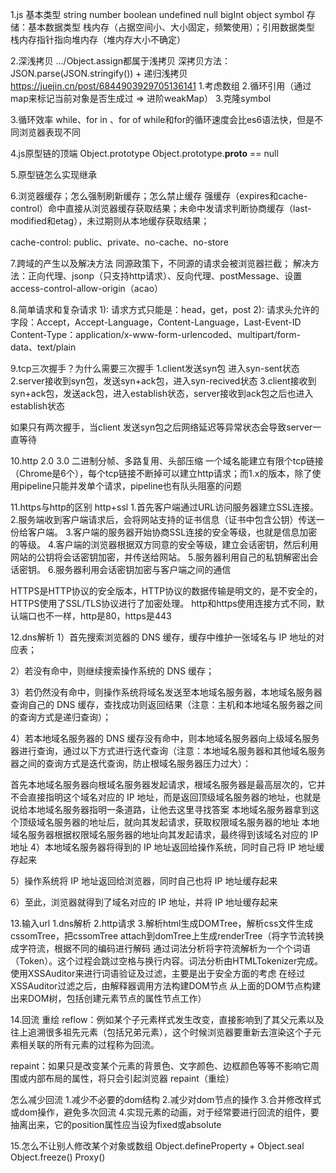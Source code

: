 1.js 基本类型
    string number boolean undefined null bigInt object symbol
    存储：基本数据类型 栈内存（占据空间小、大小固定，频繁使用）；引用数据类型 栈内存指针指向堆内存（堆内存大小不确定）

2.深浅拷贝
    .../Object.assign都属于浅拷贝
    深拷贝方法：JSON.parse(JSON.stringify()) + 递归浅拷贝
    https://juejin.cn/post/6844903929705136141
    1.考虑数组 2.循环引用（通过map来标记当前对象是否生成过  => 进阶weakMap） 3.克隆symbol

3.循环效率 while、for in 、for of
    while和for的循环速度会比es6语法快，但是不同浏览器表现不同

4.js原型链的顶端 Object.prototype  Object.prototype.__proto__ == null

5.原型链怎么实现继承

6.浏览器缓存；怎么强制刷新缓存；怎么禁止缓存
强缓存（expires和cache-control）命中直接从浏览器缓存获取结果；未命中发请求判断协商缓存（last-modified和etag），未过期则从本地缓存获取结果；

cache-control: public、private、no-cache、no-store

7.跨域的产生以及解决方法
同源政策下，不同源的请求会被浏览器拦截；
解决方法：正向代理、jsonp（只支持http请求）、反向代理、postMessage、设置access-control-allow-origin（acao）


8.简单请求和复杂请求
1): 请求方式只能是：head，get，post
2): 请求头允许的字段：Accept，Accept-Language，Content-Language，Last-Event-ID
Content-Type：application/x-www-form-urlencoded、multipart/form-data、text/plain

9.tcp三次握手？为什么需要三次握手
1.client发送syn包 进入syn-sent状态
2.server接收到syn包，发送syn+ack包，进入syn-recived状态
3.client接收到syn+ack包，发送ack包，进入establish状态，server接收到ack包之后也进入establish状态

如果只有两次握手，当client 发送syn包之后网络延迟等异常状态会导致server一直等待

10.http 2.0 3.0
二进制分帧、多路复用、头部压缩
一个域名能建立有限个tcp链接（Chrome是6个），每个tcp链接不断掉可以建立http请求；而1.x的版本，除了使用pipeline只能并发单个请求，pipeline也有队头阻塞的问题

11.https与http的区别
http+ssl
1.首先客户端通过URL访问服务器建立SSL连接。
2.服务端收到客户端请求后，会将网站支持的证书信息（证书中包含公钥）传送一份给客户端。
3.客户端的服务器开始协商SSL连接的安全等级，也就是信息加密的等级。
4.客户端的浏览器根据双方同意的安全等级，建立会话密钥，然后利用网站的公钥将会话密钥加密，并传送给网站。
5.服务器利用自己的私钥解密出会话密钥。
6.服务器利用会话密钥加密与客户端之间的通信

HTTPS是HTTP协议的安全版本，HTTP协议的数据传输是明文的，是不安全的，HTTPS使用了SSL/TLS协议进行了加密处理。
http和https使用连接方式不同，默认端口也不一样，http是80，https是443

12.dns解析
1）首先搜索浏览器的 DNS 缓存，缓存中维护一张域名与 IP 地址的对应表；

2）若没有命中，则继续搜索操作系统的 DNS 缓存；

3）若仍然没有命中，则操作系统将域名发送至本地域名服务器，本地域名服务器查询自己的 DNS 缓存，查找成功则返回结果（注意：主机和本地域名服务器之间的查询方式是递归查询）；

4）若本地域名服务器的 DNS 缓存没有命中，则本地域名服务器向上级域名服务器进行查询，通过以下方式进行迭代查询（注意：本地域名服务器和其他域名服务器之间的查询方式是迭代查询，防止根域名服务器压力过大）：

首先本地域名服务器向根域名服务器发起请求，根域名服务器是最高层次的，它并不会直接指明这个域名对应的 IP 地址，而是返回顶级域名服务器的地址，也就是说给本地域名服务器指明一条道路，让他去这里寻找答案
本地域名服务器拿到这个顶级域名服务器的地址后，就向其发起请求，获取权限域名服务器的地址
本地域名服务器根据权限域名服务器的地址向其发起请求，最终得到该域名对应的 IP 地址
4）本地域名服务器将得到的 IP 地址返回给操作系统，同时自己将 IP 地址缓存起来

5）操作系统将 IP 地址返回给浏览器，同时自己也将 IP 地址缓存起来

6）至此，浏览器就得到了域名对应的 IP 地址，并将 IP 地址缓存起来

13.输入url
1.dns解析
2.http请求
3.解析html生成DOMTree，解析css文件生成cssomTree，把cssomTree attach到domTree上生成renderTree（将字节流转换成字符流，根据不同的编码进行解码
通过词法分析将字符流解析为一个个词语（Token）。这个过程会跳过空格与换行内容。词法分析由HTMLTokenizer完成。
使用XSSAuditor来进行词语验证及过滤，主要是出于安全方面的考虑
在经过XSSAuditor过滤之后，由解释器调用方法构建DOM节点
从上面的DOM节点构建出来DOM树，包括创建元素节点的属性节点工作）

14.回流 重绘
reflow：例如某个子元素样式发生改变，直接影响到了其父元素以及往上追溯很多祖先元素（包括兄弟元素），这个时候浏览器要重新去渲染这个子元素相关联的所有元素的过程称为回流。

repaint：如果只是改变某个元素的背景色、文字颜色、边框颜色等等不影响它周围或内部布局的属性，将只会引起浏览器 repaint（重绘）

怎么减少回流
1.减少不必要的dom结构
2.减少对dom节点的操作
3.合并修改样式或dom操作，避免多次回流
4.实现元素的动画，对于经常要进行回流的组件，要抽离出来，它的position属性应当设为fixed或absolute

15.怎么不让别人修改某个对象或数组
Object.defineProperty + Object.seal
Object.freeze()
Proxy()